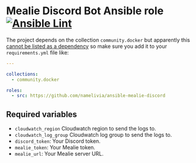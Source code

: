# Mealie Discord Bot Ansible role [![Ansible Lint](https://github.com/namelivia/ansible-mealie-discord/actions/workflows/ansible-lint.yml/badge.svg)](https://github.com/namelivia/ansible-mealie-discord/actions/workflows/ansible-lint.yml)

The project depends on the collection `community.docker` but apparently this [cannot be listed as a dependency](https://github.com/ansible/ansible/issues/62847) so make sure you add it to your `requirements.yml` file like:

```yml
---

collections:
  - community.docker

roles:
  - src: https://github.com/namelivia/ansible-mealie-discord
```

## Required variables

 - `cloudwatch_region` Cloudwatch region to send the logs to.
 - `cloudwatch_log_group` Cloudwatch log group to send the logs to.
 - `discord_token`: Your Discord token.
 - `mealie_token`: Your Mealie token.
 - `mealie_url`: Your Mealie server URL.
